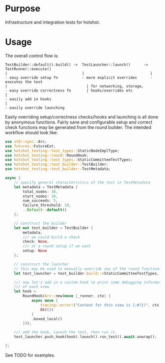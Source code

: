 # Purpose

Infrastructure and integration tests for hotshot.

# Usage

The overall control flow is:

```ignore
TestBuilder::default().build() ->  TestLauncher::launch()      -> TestRunner::execute()
|                                  |                              |
- easy override setup fn           - more explicit overrides      - executes the test
|                                    | for networking, storage,
- easy override correctness fn       | hooks/overrides etc
|
- easily add in hooks
|
- easily override launching
```

Easily overriding setup/correctness checks/hooks and launching is all done by anonymous functions. Fairly sane and configurable setup and correct check functions may be generated from the round builder. The intended workflow should look like:

```rust
use std::sync::Arc;
use futures::FutureExt;
use hotshot_testing::test_types::StaticNodeImplType;
use hotshot_testing::round::RoundHook;
use hotshot_testing::test_types::StaticCommitteeTestTypes;
use hotshot_testing::test_builder::TestBuilder;
use hotshot_testing::test_builder::TestMetadata;

async {
    // specify general characteristics of the test in TestMetadata
    let metadata = TestMetadata {
        total_nodes: 10,
        start_nodes: 10,
        num_succeeds: 5,
        failure_threshold: 10,
        ..Default::default()
    };

    // construct the builder
    let mut test_builder = TestBuilder {
        metadata,
        /// we could build a check
        check: None,
        /// or a round setup if we want
        setup: None
    };

    // construct the launcher
    // this may be used to manually override any of the round functions
    let test_launcher = test_builder.build::<StaticCommitteeTestTypes, StaticNodeImplType>();

    /// now let's add in a custom hook to print some debugging information at the beginning
    /// of each view
    let hook =
        RoundHook(Arc::new(move |_runner, ctx| {
            async move {
                tracing::error!("Context for this view is {:#?})", ctx);
                Ok(())
            }
            .boxed_local()
        }));

    /// add the hook, launch the test, then run it.
    test_launcher.push_hook(hook).launch().run_test().await.unwrap();

};
```

See TODO for examples.